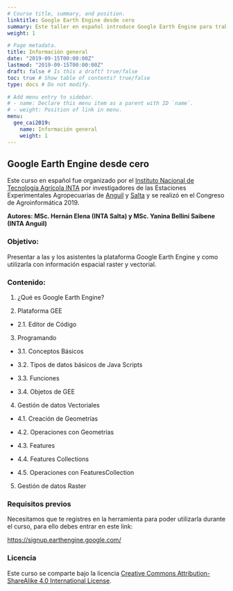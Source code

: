```yaml
---
# Course title, summary, and position.
linktitle: Google Earth Engine desde cero
summary: Este taller en español introduce Google Earth Engine para trabajar con datos vectoriales y raster.
weight: 1

# Page metadata.
title: Información general
date: "2019-09-15T00:00:00Z"
lastmod: "2019-09-15T00:00:00Z"
draft: false # Is this a draft? true/false
toc: true # Show table of contents? true/false
type: docs # Do not modify.

# Add menu entry to sidebar.
# - name: Declare this menu item as a parent with ID `name`.
# - weight: Position of link in menu.
menu:
  gee_cai2019:
    name: Información general
    weight: 1
---
```



## Google Earth Engine desde cero

Este curso en español fue organizado por el [Instituto Nacional de Tecnología Agrícola INTA](https://twitter.com/intaargentina) por investigadores de las Estaciones Experimentales Agropecuarias de [Anguil](https://twitter.com/intaanguil) y [Salta]( https://twitter.com/intasalta) y se realizó en el Congreso de Agroinformática 2019.

**Autores:  MSc. Hernán Elena (INTA Salta) y MSc. Yanina Bellini Saibene (INTA Anguil)**

### Objetivo: 
Presentar a las y los asistentes la plataforma Google Earth Engine y como utilizarla con información espacial raster y vectorial.

### Contenido:

1. ¿Qué es Google Earth Engine?

2. Plataforma GEE

  * 2.1. Editor de Código

3. Programando

  * 3.1. Conceptos Básicos

  * 3.2. Tipos de datos básicos de Java Scripts

  * 3.3. Funciones

  * 3.4. Objetos de GEE

4. Gestión de datos Vectoriales

  * 4.1. Creación de Geometrías

  * 4.2. Operaciones con Geometrías

  * 4.3. Features 

  * 4.4. Features Collections

  * 4.5. Operaciones con FeaturesCollection

5. Gestión de datos Raster


### Requisitos previos

Necesitamos que te registres en la herramienta para poder utilizarla durante el curso, para ello debes entrar en este link:

https://signup.earthengine.google.com/


### Licencia

Este curso se comparte bajo la licencia [Creative Commons Attribution-ShareAlike 4.0 International License](https://creativecommons.org/licenses/by-sa/4.0/deed.es_ES).